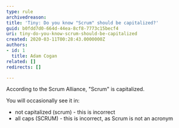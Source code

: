 ```yaml
---
type: rule
archivedreason: 
title: 'Tiny: Do you know "Scrum" should be capitalized?'
guid: b0fdd7d0-664d-44ea-8cf8-7773c15becf4
uri: tiny-do-you-know-scrum-should-be-capitalized
created: 2020-03-11T00:28:43.0000000Z
authors:
- id: 1
  title: Adam Cogan
related: []
redirects: []

---
```


According to the Scrum Alliance, "Scrum" is capitalized.

<!--endintro-->

You will occasionally see it in:

* not capitalized (scrum) - this is incorrect
* all caps (SCRUM) - this is incorrect, as Scrum is not an acronym
